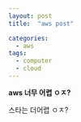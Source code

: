 ```yaml
---
layout: post
title:  "aws post"

categories:
  - aws
tags:
  - computer
  - cloud
---
```



**aws 너무 어렵 ㅇㅈ?**


스타는 더어렵 ㅇㅈ?